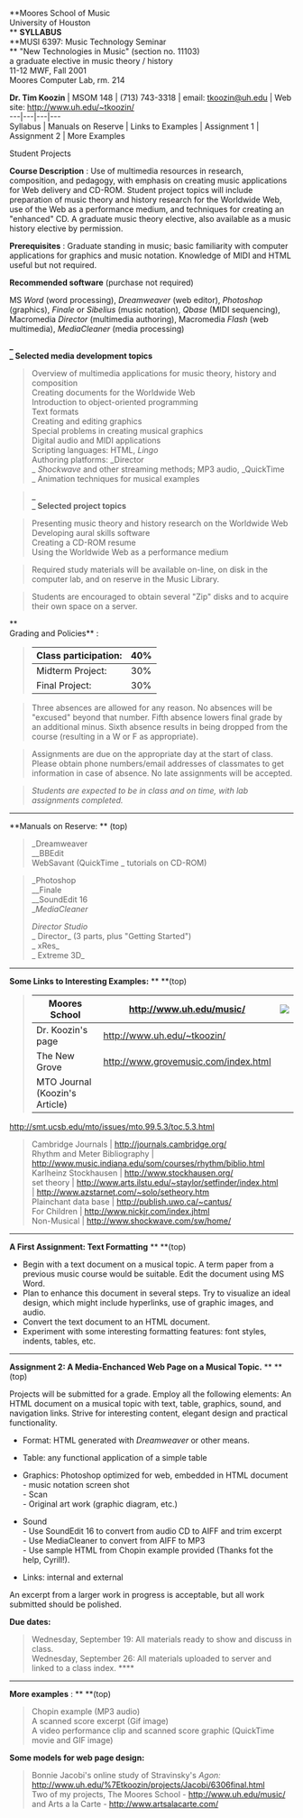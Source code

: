 **Moores School of Music  
University of Houston  
** **SYLLABUS**  
**MUSI 6397: Music Technology Seminar  
** "New Technologies in Music" (section no. 11103)  
a graduate elective in music theory / history  
11-12 MWF, Fall 2001  
Moores Computer Lab, rm. 214  
  
**Dr. Tim Koozin** |  MSOM 148 |  (713) 743-3318 | email: tkoozin@uh.edu | Web
site: http://www.uh.edu/~tkoozin/  
---|---|---|---  
Syllabus | Manuals on Reserve | Links to Examples | Assignment 1 | Assignment
2 | More Examples  
  
Student Projects  

**Course Description** : Use of multimedia resources in research, composition,
and pedagogy, with emphasis on creating music applications for Web delivery
and CD-ROM. Student project topics will include preparation of music theory
and history research for the Worldwide Web, use of the Web as a performance
medium, and techniques for creating an "enhanced" CD. A graduate music theory
elective, also available as a music history elective by permission.

**Prerequisites** : Graduate standing in music; basic familiarity with
computer applications for graphics and music notation. Knowledge of MIDI and
HTML useful but not required.

**Recommended software** (purchase not required)

MS _Word_ (word processing), _Dreamweaver_ (web editor), _Photoshop_
(graphics), _Finale_ or _Sibelius_ (music notation), _Qbase_ (MIDI
sequencing), Macromedia _Director_ (multimedia authoring), Macromedia _Flash_
(web multimedia), _MediaCleaner_ (media processing)

**_  
_ Selected media development topics**

> Overview of multimedia applications for music theory, history and
composition  
>  Creating documents for the Worldwide Web  
>  Introduction to object-oriented programming  
>  Text formats  
>  Creating and editing graphics  
>  Special problems in creating musical graphics  
>  Digital audio and MIDI applications  
>  Scripting languages: HTML, _Lingo_  
>  Authoring platforms: _Director  
>  _ _Shockwave_ and other streaming methods; MP3 audio, _QuickTime  
>  _ Animation techniques for musical examples

>

> **_  
> _ Selected project topics**

>

> Presenting music theory and history research on the Worldwide Web  
>  Developing aural skills software  
>  Creating a CD-ROM resume  
>  Using the Worldwide Web as a performance medium

>

> Required study materials will be available on-line, on disk in the computer
lab, and on reserve in the Music Library.

>

> Students are encouraged to obtain several "Zip" disks and to acquire their
own space on a server.

**  
Grading and Policies** :

> Class participation: | 40%  
> ---|---  
> Midterm Project: | 30%  
> Final Project: | 30%  
  
> Three absences are allowed for any reason. No absences will be "excused"
beyond that number. Fifth absence lowers final grade by an additional minus.
Sixth absence results in being dropped from the course (resulting in a W or F
as appropriate).

>

> Assignments are due on the appropriate day at the start of class. Please
obtain phone numbers/email addresses of classmates to get information in case
of absence. No late assignments will be accepted.

>

> _Students are expected to be in class and on time, with lab assignments
completed._

* * *

**Manuals on Reserve:          ** (top)

> _Dreamweaver  
>  __BBEdit  
>  WebSavant (QuickTime _ tutorials on CD-ROM)

>

> _Photoshop  
>  __Finale  
>  __SoundEdit 16  
>  __MediaCleaner_  
>  
>  _Director Studio_  
>  _     Director_ (3 parts, plus "Getting Started")  
>  _     xRes_  
>  _     Extreme 3D_

* * *

**Some Links to Interesting Examples:** **           **(top)

> Moores School | http://www.uh.edu/music/ | ![](Port.jpg)  
> ---|---|---  
> Dr. Koozin's page |  http://www.uh.edu/~tkoozin/  
> The New Grove | http://www.grovemusic.com/index.html  
> MTO Journal (Koozin's Article) |
http://smt.ucsb.edu/mto/issues/mto.99.5.3/toc.5.3.html  
> Cambridge Journals | http://journals.cambridge.org/  
> Rhythm and Meter Bibliography |
http://www.music.indiana.edu/som/courses/rhythm/biblio.html  
> Karlheinz Stockhausen | http://www.stockhausen.org/  
> set theory | http://www.arts.ilstu.edu/~staylor/setfinder/index.html  
>   | http://www.azstarnet.com/~solo/setheory.htm  
> Plainchant data base | http://publish.uwo.ca/~cantus/  
> For Children | http://www.nickjr.com/index.jhtml  
> Non-Musical | http://www.shockwave.com/sw/home/  
  
* * *

**A First Assignment: Text Formatting** **           **(top)

  * Begin with a text document on a musical topic. A term paper from a previous music course would be suitable. Edit the document using MS Word.
  * Plan to enhance this document in several steps. Try to visualize an ideal design, which might include hyperlinks, use of graphic images, and audio.
  * Convert the text document to an HTML document.
  * Experiment with some interesting formatting features: font styles, indents, tables, etc.

* * *

**Assignment 2: A Media-Enchanced Web Page on a Musical Topic.** **
**(top)

Projects will be submitted for a grade. Employ all the following elements: An
HTML document on a musical topic with text, table, graphics, sound, and
navigation links. Strive for interesting content, elegant design and practical
functionality.

  * Format: HTML generated with _Dreamweaver_ or other means.
  * Table: any functional application of a simple table
  * Graphics: Photoshop optimized for web, embedded in HTML document   
\- music notation screen shot  
\- Scan  
\- Original art work (graphic diagram, etc.)

  * Sound   
\- Use SoundEdit 16 to convert from audio CD to AIFF and trim excerpt  
\- Use MediaCleaner to convert from AIFF to MP3  
\- Use sample HTML from Chopin example provided (Thanks fot the help,
Cyrill!).

  * Links: internal and external  

An excerpt from a larger work in progress is acceptable, but all work
submitted should be polished.

**Due dates:**

> Wednesday, September 19: All materials ready to show and discuss in class.  
>  Wednesday, September 26: All materials uploaded to server and linked to a
class index. ****

* * *

**More examples** : **           **(top)

> Chopin example (MP3 audio)  
>  A scanned score excerpt (Gif image)  
>  A video performance clip and scanned score graphic (QuickTime movie and GIF
image)

**Some models for web page design:**

> Bonnie Jacobi's online study of Stravinsky's _Agon:_
http://www.uh.edu/%7Etkoozin/projects/Jacobi/6306final.html  
>  Two of my projects, The Moores School - http://www.uh.edu/music/ and Arts a
la Carte - http://www.artsalacarte.com/


